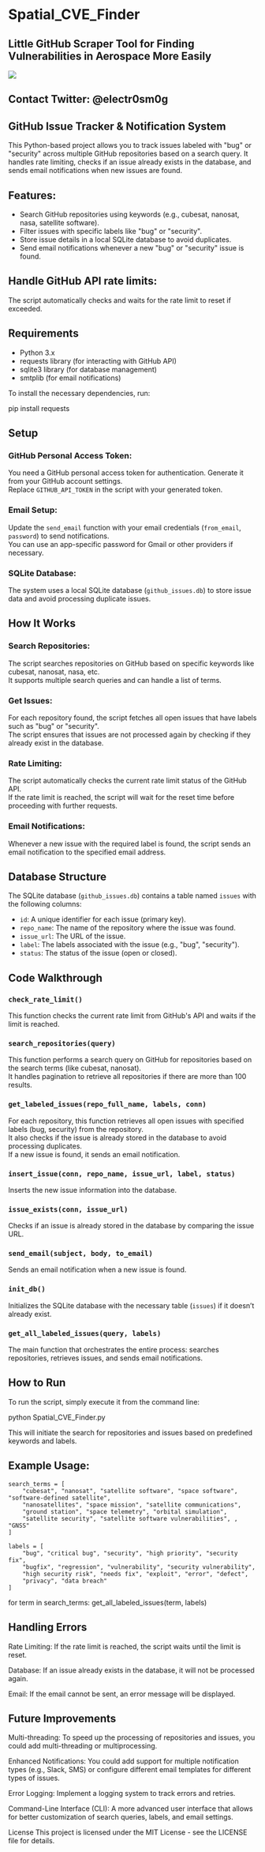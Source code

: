 # Spatial_CVE_Finder

## Little GitHub Scraper Tool for Finding Vulnerabilities in Aerospace More Easily

![](https://github.com/electr0sm0g/Spatial_CVE_Finder/blob/main/Screenshot%202025-02-09%20at%2018.15.20.png)

## Contact Twitter: @electr0sm0g

## GitHub Issue Tracker & Notification System

This Python-based project allows you to track issues labeled with "bug" or "security" across multiple GitHub repositories based on a search query. It handles rate limiting, checks if an issue already exists in the database, and sends email notifications when new issues are found.

## Features:

- Search GitHub repositories using keywords (e.g., cubesat, nanosat, nasa, satellite software).
- Filter issues with specific labels like "bug" or "security".
- Store issue details in a local SQLite database to avoid duplicates.
- Send email notifications whenever a new "bug" or "security" issue is found.

## Handle GitHub API rate limits:

The script automatically checks and waits for the rate limit to reset if exceeded.

## Requirements

- Python 3.x
- requests library (for interacting with GitHub API)
- sqlite3 library (for database management)
- smtplib (for email notifications)

To install the necessary dependencies, run:

pip install requests


## Setup

### GitHub Personal Access Token:

You need a GitHub personal access token for authentication. Generate it from your GitHub account settings.  
Replace `GITHUB_API_TOKEN` in the script with your generated token.

### Email Setup:

Update the `send_email` function with your email credentials (`from_email`, `password`) to send notifications.  
You can use an app-specific password for Gmail or other providers if necessary.

### SQLite Database:

The system uses a local SQLite database (`github_issues.db`) to store issue data and avoid processing duplicate issues.

## How It Works

### Search Repositories:

The script searches repositories on GitHub based on specific keywords like cubesat, nanosat, nasa, etc.  
It supports multiple search queries and can handle a list of terms.

### Get Issues:

For each repository found, the script fetches all open issues that have labels such as "bug" or "security".  
The script ensures that issues are not processed again by checking if they already exist in the database.

### Rate Limiting:

The script automatically checks the current rate limit status of the GitHub API.  
If the rate limit is reached, the script will wait for the reset time before proceeding with further requests.

### Email Notifications:

Whenever a new issue with the required label is found, the script sends an email notification to the specified email address.

## Database Structure

The SQLite database (`github_issues.db`) contains a table named `issues` with the following columns:

- `id`: A unique identifier for each issue (primary key).
- `repo_name`: The name of the repository where the issue was found.
- `issue_url`: The URL of the issue.
- `label`: The labels associated with the issue (e.g., "bug", "security").
- `status`: The status of the issue (open or closed).

## Code Walkthrough

### `check_rate_limit()`

This function checks the current rate limit from GitHub's API and waits if the limit is reached.

### `search_repositories(query)`

This function performs a search query on GitHub for repositories based on the search terms (like cubesat, nanosat).  
It handles pagination to retrieve all repositories if there are more than 100 results.

### `get_labeled_issues(repo_full_name, labels, conn)`

For each repository, this function retrieves all open issues with specified labels (bug, security) from the repository.  
It also checks if the issue is already stored in the database to avoid processing duplicates.  
If a new issue is found, it sends an email notification.

### `insert_issue(conn, repo_name, issue_url, label, status)`

Inserts the new issue information into the database.

### `issue_exists(conn, issue_url)`

Checks if an issue is already stored in the database by comparing the issue URL.

### `send_email(subject, body, to_email)`

Sends an email notification when a new issue is found.

### `init_db()`

Initializes the SQLite database with the necessary table (`issues`) if it doesn’t already exist.

### `get_all_labeled_issues(query, labels)`

The main function that orchestrates the entire process: searches repositories, retrieves issues, and sends email notifications.

## How to Run

To run the script, simply execute it from the command line:

python Spatial_CVE_Finder.py


This will initiate the search for repositories and issues based on predefined keywords and labels.

## Example Usage:

    search_terms = [
        "cubesat", "nanosat", "satellite software", "space software", "software-defined satellite",
        "nanosatellites", "space mission", "satellite communications",
        "ground station", "space telemetry", "orbital simulation",
        "satellite security", "satellite software vulnerabilities", , "GNSS"
    ]
    
    labels = [
        "bug", "critical bug", "security", "high priority", "security fix", 
        "bugfix", "regression", "vulnerability", "security vulnerability", 
        "high security risk", "needs fix", "exploit", "error", "defect", 
        "privacy", "data breach"
    ]


for term in search_terms:
    get_all_labeled_issues(term, labels)

## Handling Errors

Rate Limiting: If the rate limit is reached, the script waits until the limit is reset.

Database: If an issue already exists in the database, it will not be processed again.

Email: If the email cannot be sent, an error message will be displayed.

## Future Improvements

Multi-threading: To speed up the processing of repositories and issues, you could add multi-threading or multiprocessing.

Enhanced Notifications: You could add support for multiple notification types (e.g., Slack, SMS) or configure different email templates for different types of issues.

Error Logging: Implement a logging system to track errors and retries.

Command-Line Interface (CLI): A more advanced user interface that allows for better customization of search queries, labels, and email settings.

License
This project is licensed under the MIT License - see the LICENSE file for details.

